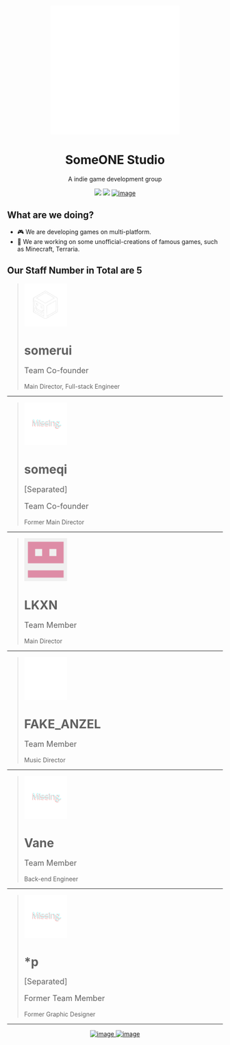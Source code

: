 <div align="center">
<img src="./soslogo.png" alt="image" width="300" height="auto">
<h1>SomeONE Studio</h1>
<p>A indie game development group</p>
</div>

<div align="center">
<img src="https://img.shields.io/badge/team_size-5-blue" />
<img src="https://img.shields.io/badge/team_status-active-green" />
<a href="https://github.com/SomeONEStudio" target="_blank">
    <img src="https://img.shields.io/badge/GitHub-black" alt="image" width="auto" height="auto">
</a>
</div>

<h2>What are we doing?</h2>

- 🎮 We are developing games on multi-platform.
- 🔨 We are working on some unofficial-creations of famous games, such as Minecraft, Terraria.

<h2>Our Staff Number in Total are <strong>5</strong></h2>


> <img src="./somerui.png" alt="somerui" width="100" height="auto" align="center">
> <h1>somerui</h1>
> <p style="font-size:18px;">Team Co-founder</p>
> <p style="font-size:14px;">Main Director, Full-stack Engineer</p>

---


> <img src="./missing.png" alt="someqi" width="100" height="auto" align="center">
> <h1>someqi</h1>
> <p style="font-size:18px;">[Separated]</p>
> <p style="font-size:18px;">Team Co-founder</p>
> <p style="font-size:14px;">Former Main Director</p>

---


> <img src="./lkxn.png" alt="lkxn" width="100" height="auto" align="center">
> <h1>LKXN</h1>
> <p style="font-size:18px;">Team Member</p>
> <p style="font-size:14px;">Main Director</p>

---

> <img src="./fakeanzel.png" alt="fakeanzel" width="100" height="auto" align="center">
> <h1>FAKE_ANZEL</h1>
> <p style="font-size:18px;">Team Member</p>
> <p style="font-size:14px;">Music Director</p>

---


> <img src="./missing.png" alt="weathervane73" width="100" height="auto" align="center">
> <h1>Vane</h1>
> <p style="font-size:18px;">Team Member</p>
> <p style="font-size:14px;">Back-end Engineer</p>

---


> <img src="./missing.png" alt="asteriskp" width="100" height="auto" align="center">
> <h1>*p</h1>
> <p style="font-size:18px;">[Separated]</p>
> <p style="font-size:18px;">Former Team Member</p>
> <p style="font-size:14px;">Former Graphic Designer</p>

---


<div align="center" >

<a href="https://bsky.app/profile/someonestudio.bsky.social" target="_blank">
    <img src="https://img.shields.io/badge/blue-sky-blue" alt="image" width="auto" height="auto">
</a>
<a href="https://x.com/Some0NEStudio" target="_blank">
    <img src="https://img.shields.io/badge/twi-tter-black" alt="image" width="auto" height="auto">
</a>
    </div>
